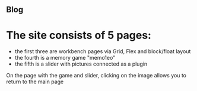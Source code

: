 ## Blog

# The site consists of 5 pages:
- the first three are workbench pages via Grid, Flex and block/float layout
- the fourth is a memory game "memo1eo"
- the fifth is a slider with pictures connected as a plugin

On the page with the game and slider, clicking on the image allows you to return to the main page
